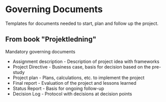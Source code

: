 <h1>Governing Documents</h1>
Templates for documents needed to start, plan and follow up the project.

<h2>From book "Projektledning"</h2>
Mandatory governing documents
<ul>
  <li>Assignment description - Description of project idea with frameworks</li>
  <li>Project Directive - Business case, basis for decision based on the pre-study</li>
  <li>Project plan - Plans, calculations, etc. to implement the project</li>
  <li>Final report - Evaluation of the project and lessons learned</li>
  <li>Status Report - Basis for ongoing follow-up</li>
  <li>Decision Log - Protocol with decisions at decision points</li>
</ul>
